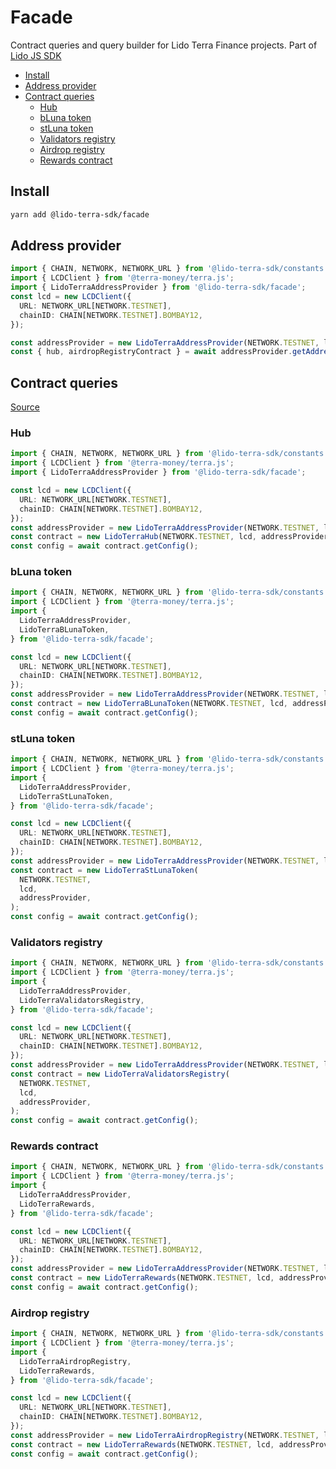 # Facade

Contract queries and query builder for Lido Terra Finance projects.
Part of [Lido JS SDK](https://github.com/lidofinance/lido-terra-js-sdk/#readme)

- [Install](#install)
- [Address provider](#address-provider)
- [Contract queries](#contract-queries)
  - [Hub](#hub)
  - [bLuna token](#bluna-token)
  - [stLuna token](#stluna-token)
  - [Validators registry](#validators-registry)
  - [Airdrop registry](#airdrop-registry)
  - [Rewards contract](#rewards-contract)

## Install

```bash
yarn add @lido-terra-sdk/facade
```

## Address provider

```ts
import { CHAIN, NETWORK, NETWORK_URL } from '@lido-terra-sdk/constants';
import { LCDClient } from '@terra-money/terra.js';
import { LidoTerraAddressProvider } from '@lido-terra-sdk/facade';
const lcd = new LCDClient({
  URL: NETWORK_URL[NETWORK.TESTNET],
  chainID: CHAIN[NETWORK.TESTNET].BOMBAY12,
});

const addressProvider = new LidoTerraAddressProvider(NETWORK.TESTNET, lcd);
const { hub, airdropRegistryContract } = await addressProvider.getAddresses();
```

## Contract queries

[Source](src/contracts/index.ts)

### Hub

```ts
import { CHAIN, NETWORK, NETWORK_URL } from '@lido-terra-sdk/constants';
import { LCDClient } from '@terra-money/terra.js';
import { LidoTerraAddressProvider } from '@lido-terra-sdk/facade';

const lcd = new LCDClient({
  URL: NETWORK_URL[NETWORK.TESTNET],
  chainID: CHAIN[NETWORK.TESTNET].BOMBAY12,
});
const addressProvider = new LidoTerraAddressProvider(NETWORK.TESTNET, lcd);
const contract = new LidoTerraHub(NETWORK.TESTNET, lcd, addressProvider);
const config = await contract.getConfig();
```

### bLuna token

```ts
import { CHAIN, NETWORK, NETWORK_URL } from '@lido-terra-sdk/constants';
import { LCDClient } from '@terra-money/terra.js';
import {
  LidoTerraAddressProvider,
  LidoTerraBLunaToken,
} from '@lido-terra-sdk/facade';

const lcd = new LCDClient({
  URL: NETWORK_URL[NETWORK.TESTNET],
  chainID: CHAIN[NETWORK.TESTNET].BOMBAY12,
});
const addressProvider = new LidoTerraAddressProvider(NETWORK.TESTNET, lcd);
const contract = new LidoTerraBLunaToken(NETWORK.TESTNET, lcd, addressProvider);
const config = await contract.getConfig();
```

### stLuna token

```ts
import { CHAIN, NETWORK, NETWORK_URL } from '@lido-terra-sdk/constants';
import { LCDClient } from '@terra-money/terra.js';
import {
  LidoTerraAddressProvider,
  LidoTerraStLunaToken,
} from '@lido-terra-sdk/facade';

const lcd = new LCDClient({
  URL: NETWORK_URL[NETWORK.TESTNET],
  chainID: CHAIN[NETWORK.TESTNET].BOMBAY12,
});
const addressProvider = new LidoTerraAddressProvider(NETWORK.TESTNET, lcd);
const contract = new LidoTerraStLunaToken(
  NETWORK.TESTNET,
  lcd,
  addressProvider,
);
const config = await contract.getConfig();
```

### Validators registry

```ts
import { CHAIN, NETWORK, NETWORK_URL } from '@lido-terra-sdk/constants';
import { LCDClient } from '@terra-money/terra.js';
import {
  LidoTerraAddressProvider,
  LidoTerraValidatorsRegistry,
} from '@lido-terra-sdk/facade';

const lcd = new LCDClient({
  URL: NETWORK_URL[NETWORK.TESTNET],
  chainID: CHAIN[NETWORK.TESTNET].BOMBAY12,
});
const addressProvider = new LidoTerraAddressProvider(NETWORK.TESTNET, lcd);
const contract = new LidoTerraValidatorsRegistry(
  NETWORK.TESTNET,
  lcd,
  addressProvider,
);
const config = await contract.getConfig();
```

### Rewards contract

```ts
import { CHAIN, NETWORK, NETWORK_URL } from '@lido-terra-sdk/constants';
import { LCDClient } from '@terra-money/terra.js';
import {
  LidoTerraAddressProvider,
  LidoTerraRewards,
} from '@lido-terra-sdk/facade';

const lcd = new LCDClient({
  URL: NETWORK_URL[NETWORK.TESTNET],
  chainID: CHAIN[NETWORK.TESTNET].BOMBAY12,
});
const addressProvider = new LidoTerraAddressProvider(NETWORK.TESTNET, lcd);
const contract = new LidoTerraRewards(NETWORK.TESTNET, lcd, addressProvider);
const config = await contract.getConfig();
```

### Airdrop registry

```ts
import { CHAIN, NETWORK, NETWORK_URL } from '@lido-terra-sdk/constants';
import { LCDClient } from '@terra-money/terra.js';
import {
  LidoTerraAirdropRegistry,
  LidoTerraRewards,
} from '@lido-terra-sdk/facade';

const lcd = new LCDClient({
  URL: NETWORK_URL[NETWORK.TESTNET],
  chainID: CHAIN[NETWORK.TESTNET].BOMBAY12,
});
const addressProvider = new LidoTerraAirdropRegistry(NETWORK.TESTNET, lcd);
const contract = new LidoTerraRewards(NETWORK.TESTNET, lcd, addressProvider);
const config = await contract.getConfig();
```
